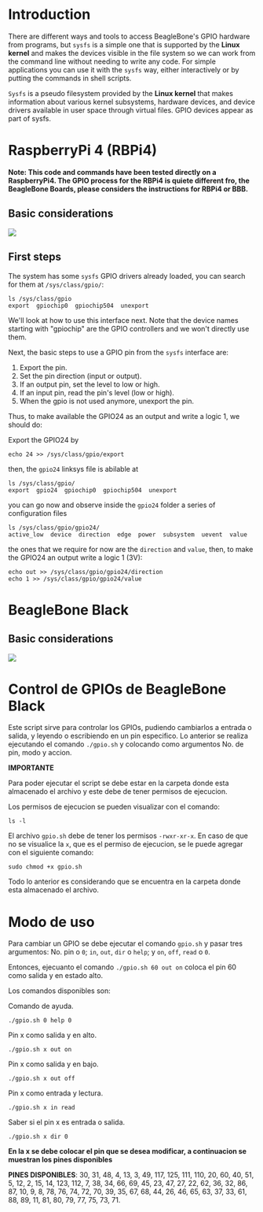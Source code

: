 # Introduction 
There are different ways and tools to access BeagleBone's GPIO hardware from programs, but `sysfs` is a simple one that is supported by the **Linux kernel** and makes the devices visible in the file system so we can work from the command line without needing to write any code. For simple applications you can use it with the `sysfs` way, either interactively or by putting the commands in shell scripts.

`Sysfs` is a pseudo filesystem provided by the **Linux kernel** that makes information about various kernel subsystems, hardware devices, and device drivers available in user space through virtual files. GPIO devices appear as part of sysfs.

# RaspberryPi 4 (RBPi4)

**Note: This code and commands have been tested directly on a RaspberryPi4. The GPIO process for the RBPi4 is quiete different fro, the BeagleBone Boards, please considers the instructions for RBPi4 or BBB.**

## Basic considerations

![](./rbpi4.png)

## First steps

The system has some `sysfs` GPIO drivers already loaded, you can search for them at `/sys/class/gpio/`:
```
ls /sys/class/gpio
export  gpiochip0  gpiochip504  unexport
```
We'll look at how to use this interface next. Note that the device names starting with "gpiochip" are the GPIO controllers and we won't directly use them.

Next, the basic steps to use a GPIO pin from the `sysfs` interface are:

1. Export the pin.
2. Set the pin direction (input or output).
3. If an output pin, set the level to low or high.
4. If an input pin, read the pin's level (low or high).
5. When the gpio is not used anymore, unexport the pin.

Thus, to make available the GPIO24 as an output and write a logic 1, we should do:

Export the GPIO24 by
```
echo 24 >> /sys/class/gpio/export
```
then, the `gpio24` linksys file is abilable at
```
ls /sys/class/gpio/
export  gpio24  gpiochip0  gpiochip504  unexport
```
you can go now and observe inside the `gpio24` folder a series of configuration files
```
ls /sys/class/gpio/gpio24/
active_low  device  direction  edge  power  subsystem  uevent  value
```
the ones that we require for now are the `direction` and `value`, then, to make the GPIO24 an output write a logic 1 (3V):
```
echo out >> /sys/class/gpio/gpio24/direction
echo 1 >> /sys/class/gpio/gpio24/value
```

# BeagleBone Black

## Basic considerations

![](./bbb.png)


# Control de GPIOs de BeagleBone Black
Este script sirve para controlar los GPIOs, pudiendo cambiarlos a entrada o salida, y leyendo o escribiendo en un pin especifico. Lo anterior se realiza ejecutando el comando
`./gpio.sh` y colocando como argumentos No. de pin, modo y accion. 

**IMPORTANTE**

Para poder ejecutar el script se debe estar en la carpeta donde esta almacenado el archivo y este debe de tener
permisos de ejecucion. 

Los permisos de ejecucion se pueden visualizar con el comando: 
```
ls -l
```
El archivo `gpio.sh` debe de tener los permisos `-rwxr-xr-x`.
En caso de que no se visualice la `x`, que es el permiso de ejecucion, se le puede agregar con el siguiente
comando: 
```
sudo chmod +x gpio.sh
```
Todo lo anterior es considerando que se encuentra en la carpeta donde esta almacenado el archivo. 

# Modo de uso
Para cambiar un GPIO se debe ejecutar el comando `gpio.sh` y pasar tres argumentos: No. pin o `0`; `in`, `out`, `dir`
o `help`; y `on`, `off`, `read` o `0`.

Entonces, ejecuanto el comando `./gpio.sh 60 out on` coloca el pin 60 como salida y en estado alto. 

Los comandos disponibles son: 

Comando de ayuda.
```
./gpio.sh 0 help 0
```

Pin x como salida y en alto. 
```
./gpio.sh x out on
```

Pin x como salida y en bajo. 
```
./gpio.sh x out off
```

Pin x como entrada y lectura. 
```
./gpio.sh x in read
```

Saber si el pin x es entrada o salida. 
```
./gpio.sh x dir 0 
```

**En la x se debe colocar el pin que se desea modificar, a continuacion se muestran los pines disponibles**

**PINES DISPONIBLES**: 30, 31, 48, 4, 13, 3, 49, 117, 125, 111, 110, 20, 60, 40, 51, 5, 12, 2, 15, 14, 123, 112, 7, 38, 34, 66,
69, 45, 23, 47, 27, 22, 62, 36, 32, 86, 87, 10, 9, 8, 78, 76, 74, 72, 70, 39, 35, 67, 68, 44, 26, 46, 65, 63, 37,
33, 61, 88, 89, 11, 81, 80, 79, 77, 75, 73, 71.
 
